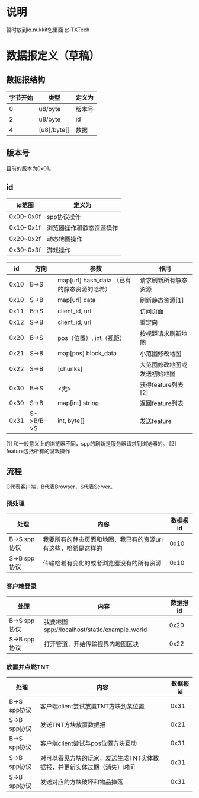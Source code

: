 # 说明

暂时放到io.nukkit包里面
@iTXTech

# 数据报定义（草稿）

## 数据报结构

| 字节开始 | 类型 | 定义为 |
|---------|-----|-------|
| 0 | u8/byte | 版本号 |
| 2 | u8/byte | id |
| 4 | [u8]/byte[] | 数据 |

## 版本号

目前的版本为0x01。

## id

| id范围 | 定义为 |
|---------|-------|
| 0x00~0x0f | spp协议操作 |
| 0x10~0x1f | 浏览器操作和静态资源操作 |
| 0x20~0x2f | 动态地图操作 |
| 0x30~0x3f | 游戏操作 |

| id | 方向 | 参数 | 作用 |
|------|-----|------|-----|
| 0x10 | B->S | map[url] hash_data （已有的静态资源的哈希） | 请求刷新所有静态资源 |
| 0x10 | S->B | map[url] data | 刷新静态资源[1] |
| 0x11 | B->S | client_id, url | 访问页面 |
| 0x12 | S->B | client_id, url | 重定向 |
| 0x20 | B->S | pos（位置）, int（视距） | 按视距请求刷新地图 |
| 0x21 | S->B | map[pos] block_data | 小范围修改地图 |
| 0x22 | S->B | [chunks] | 大范围修改地图或发送初始地图 |
| 0x30 | B->S | <无> | 获得feature列表[2] |
| 0x30 | S->B | map[int] string | 返回feature列表 |
| 0x31 | S->B/B->S | int, byte[] | 发送feature |

[1] 和一般意义上的浏览器不同，spp的刷新是服务器请求到浏览器的。
[2] feature包括所有的游戏操作

## 流程
C代表客户端，B代表Browser，S代表Server。

### 预处理

| 处理 | 内容 | 数据报id |
|-----|------|-------|
| B->S spp协议 | 我要所有的静态页面和地图，我已有的资源url有这些，哈希是这样的 | 0x10 |
| S->B spp协议 | 传输哈希有变化的或者浏览器没有的所有资源 | 0x10 |

### 客户端登录

| 处理 | 内容 | 数据报id |
|-----|------|-------|
| B->S spp协议 | 我要地图spp://localhost/static/example_world | 0x20 |
| S->B spp协议 | 打开管道，开始传输视界内地图区块 | 0x22 |

### 放置并点燃TNT

| 处理 | 内容 | 数据报id |
|-----|------|-------|
| B->S spp协议 | 客户端client尝试放置TNT方块到某位置 | 0x31 |
| S->B spp协议 | 发送TNT方块放置数据报 | 0x21 |
| B->S spp协议 | 客户端client尝试与pos位置方块互动 | 0x31 |
| S->B spp协议 | 对可以看见方块的玩家，发送生成TNT实体数据报，并更新实体过期（消失）时间 | 0x31 |
| S->B spp协议 | 发送对应的方块破坏和物品掉落 | 0x31 |
